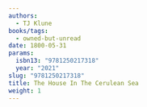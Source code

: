 ```yaml
---
authors:
  - TJ Klune
books/tags:
  - owned-but-unread
date: 1800-05-31
params:
  isbn13: "9781250217318"
  year: "2021"
slug: "9781250217318"
title: The House In The Cerulean Sea
weight: 1
---
```


<!--more-->
